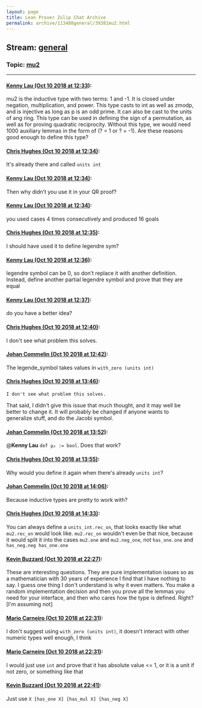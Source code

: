 ```yaml
---
layout: page
title: Lean Prover Zulip Chat Archive 
permalink: archive/113488general/39381mu2.html
---
```


## Stream: [general](index.html)
### Topic: [mu2](39381mu2.html)

---

#### [Kenny Lau (Oct 10 2018 at 12:33)](https://leanprover.zulipchat.com/#narrow/stream/113488-general/topic/mu2/near/135532351):
mu2 is the inductive type with two terms: 1 and -1. It is closed under negation, multiplication, and power. This type casts to int as well as zmodp, and is injective as long as p is an odd prime. It can also be cast to the units of ang ring. This type can be used in defining the sign of a permutation, as well as for proving quadratic reciprocity. Without this type, we would need 1000 auxiliary lemmas in the form of (? = 1 or ? = -1). Are these reasons good enough to define this type?

#### [Chris Hughes (Oct 10 2018 at 12:34)](https://leanprover.zulipchat.com/#narrow/stream/113488-general/topic/mu2/near/135532406):
It's already there and called `units int`

#### [Kenny Lau (Oct 10 2018 at 12:34)](https://leanprover.zulipchat.com/#narrow/stream/113488-general/topic/mu2/near/135532412):
Then why didn’t you use it in your QR proof?

#### [Kenny Lau (Oct 10 2018 at 12:34)](https://leanprover.zulipchat.com/#narrow/stream/113488-general/topic/mu2/near/135532416):
you used cases 4 times consecutively and produced 16 goals

#### [Chris Hughes (Oct 10 2018 at 12:35)](https://leanprover.zulipchat.com/#narrow/stream/113488-general/topic/mu2/near/135532426):
I should have used it to define legendre sym?

#### [Kenny Lau (Oct 10 2018 at 12:36)](https://leanprover.zulipchat.com/#narrow/stream/113488-general/topic/mu2/near/135532495):
legendre symbol can be 0, so don’t replace it with another definition. Instead, define another partial legendre symbol and prove that they are equal

#### [Kenny Lau (Oct 10 2018 at 12:37)](https://leanprover.zulipchat.com/#narrow/stream/113488-general/topic/mu2/near/135532525):
do you have a better idea?

#### [Chris Hughes (Oct 10 2018 at 12:40)](https://leanprover.zulipchat.com/#narrow/stream/113488-general/topic/mu2/near/135532675):
I don't see what problem this solves.

#### [Johan Commelin (Oct 10 2018 at 12:42)](https://leanprover.zulipchat.com/#narrow/stream/113488-general/topic/mu2/near/135532775):
The legende_symbol takes values in `with_zero (units int)`

#### [Chris Hughes (Oct 10 2018 at 13:46)](https://leanprover.zulipchat.com/#narrow/stream/113488-general/topic/mu2/near/135535670):
```quote
I don't see what problem this solves.
```
That said, I didn't give this issue that much thought, and it may well be better to change it. It will probably be changed if anyone wants to generalize stuff, and do the Jacobi symbol.

#### [Johan Commelin (Oct 10 2018 at 13:52)](https://leanprover.zulipchat.com/#narrow/stream/113488-general/topic/mu2/near/135535952):
@**Kenny Lau** `def μ₂ := bool`. Does that work?

#### [Chris Hughes (Oct 10 2018 at 13:55)](https://leanprover.zulipchat.com/#narrow/stream/113488-general/topic/mu2/near/135536034):
Why would you define it again when there's already `units int`?

#### [Johan Commelin (Oct 10 2018 at 14:06)](https://leanprover.zulipchat.com/#narrow/stream/113488-general/topic/mu2/near/135536510):
Because inductive types are pretty to work with?

#### [Chris Hughes (Oct 10 2018 at 14:33)](https://leanprover.zulipchat.com/#narrow/stream/113488-general/topic/mu2/near/135537768):
You can always define a `units_int.rec_on`, that looks exactly like what `mu2.rec_on` would look like. `mu2.rec_on` wouldn't even be that nice, because it would split it into the cases `mu2.one` and `mu2.neg_one`, not `has_one.one` and `has_neg.neg has_one.one`

#### [Kevin Buzzard (Oct 10 2018 at 22:27)](https://leanprover.zulipchat.com/#narrow/stream/113488-general/topic/mu2/near/135566155):
These are interesting questions. They are pure implementation issues so as a mathematician with 30 years of experience I find that I have nothing to say. I guess one thing I don't understand is why it even matters. You make a random implementation decision and then you prove all the lemmas you need for your interface, and then who cares how the type is defined. Right? [I'm assuming not]

#### [Mario Carneiro (Oct 10 2018 at 22:31)](https://leanprover.zulipchat.com/#narrow/stream/113488-general/topic/mu2/near/135566331):
I don't suggest using `with_zero (units int)`, it doesn't interact with other numeric types well enough, I think

#### [Mario Carneiro (Oct 10 2018 at 22:31)](https://leanprover.zulipchat.com/#narrow/stream/113488-general/topic/mu2/near/135566352):
I would just use `int` and prove that it has absolute value <= 1, or it is a unit if not zero, or something like that

#### [Kevin Buzzard (Oct 10 2018 at 22:41)](https://leanprover.zulipchat.com/#narrow/stream/113488-general/topic/mu2/near/135566791):
Just use `X [has_one X] [has_mul X] [has_neg X]`


